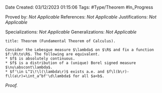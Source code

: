 <div class="topSpace"></div>

Date Created: 03/12/2023 01:15:06
Tags: #Type/Theorem #In_Progress

Proved by: <i>Not Applicable</i>
References: <i>Not Applicable</i>
Justifications: <i>Not Applicable</i>

Specializations: <i>Not Applicable</i>
Generalizations: <i>Not Applicable</i>

``` ad-Theorem
title: Theorem (Fundamental Theorem of Calculus).

Consider the Lebesgue measure $\lambda$ on $\R$ and fix a function $f:\R\to\R$. The following are equivalent.
* $f$ is absolutely continuous.
* $f$ is a distribution of a (unique) Borel signed measure $\nu\abscont\lambda$.
* $f'\in L^1\!\l(\lambda\r)$ exists a.e. and $f\l(b\r)-f\l(a\r)=\int_a^bf'\d\lambda$ for all $a<b$.

```

<i>Proof.</i> 
